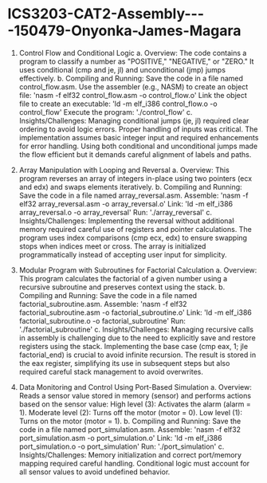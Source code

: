 # ICS3203-CAT2-Assembly----150479-Onyonka-James-Magara


1. Control Flow and Conditional Logic
a. Overview:
The code contains a program to classify a number as "POSITIVE," "NEGATIVE," or "ZERO." It uses conditional (cmp and je, jl) and unconditional (jmp) jumps effectively.
b. Compiling and Running:
Save the code in a file named control_flow.asm.
Use the assembler (e.g., NASM) to create an object file: 'nasm -f elf32 control_flow.asm -o control_flow.o'
Link the object file to create an executable: 'ld -m elf_i386 control_flow.o -o control_flow'
Execute the program: './control_flow'
c. Insights/Challenges:
Managing conditional jumps (je, jl) required clear ordering to avoid logic errors.
Proper handling of inputs was critical. The implementation assumes basic integer input and required enhancements for error handling.
Using both conditional and unconditional jumps made the flow efficient but it demands careful alignment of labels and paths.

2. Array Manipulation with Looping and Reversal
a. Overview:
This program reverses an array of integers in-place using two pointers (ecx and edx) and swaps elements iteratively.
b. Compiling and Running:
Save the code in a file named array_reversal.asm.
Assemble: 'nasm -f elf32 array_reversal.asm -o array_reversal.o'
Link: 'ld -m elf_i386 array_reversal.o -o array_reversal'
Run: './array_reversal'
c. Insights/Challenges:
Implementing the reversal without additional memory required careful use of registers and pointer calculations.
The program uses index comparisons (cmp ecx, edx) to ensure swapping stops when indices meet or cross.
The array is initialized programmatically instead of accepting user input for simplicity.

3. Modular Program with Subroutines for Factorial Calculation
a. Overview:
This program calculates the factorial of a given number using a recursive subroutine and preserves context using the stack.
b. Compiling and Running:
Save the code in a file named factorial_subroutine.asm.
Assemble: 'nasm -f elf32 factorial_subroutine.asm -o factorial_subroutine.o'
Link: 'ld -m elf_i386 factorial_subroutine.o -o factorial_subroutine'
Run: './factorial_subroutine'
c. Insights/Challenges:
Managing recursive calls in assembly is challenging due to the need to explicitly save and restore registers using the stack.
Implementing the base case (cmp eax, 1; jle factorial_end) is crucial to avoid infinite recursion.
The result is stored in the eax register, simplifying its use in subsequent steps but also required careful stack management to avoid overwrites.

4. Data Monitoring and Control Using Port-Based Simulation
a. Overview:
Reads a sensor value stored in memory (sensor) and performs actions based on the sensor value:
High level (3): Activates the alarm (alarm = 1).
Moderate level (2): Turns off the motor (motor = 0).
Low level (1): Turns on the motor (motor = 1).
b. Compiling and Running:
Save the code in a file named port_simulation.asm.
Assemble: 'nasm -f elf32 port_simulation.asm -o port_simulation.o'
Link: 'ld -m elf_i386 port_simulation.o -o port_simulation'
Run: './port_simulation'
c. Insights/Challenges:
Memory initialization and correct port/memory mapping required careful handling.
Conditional logic must account for all sensor values to avoid undefined behavior.



